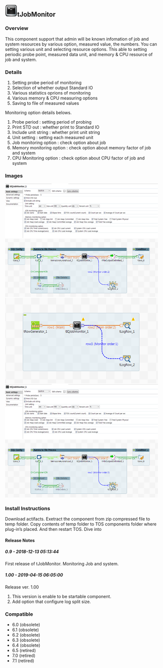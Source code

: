 ## <img src='./logo.jpg' width='40' height='40'>tJobMonitor

### Overview
This component support that admin will be known infomation of job and system resources by various option, measured value, the numbers.
You can setting various unit and selecting resource options.
This able to setting periodic probe point, measured data unit, and memory & CPU resource of job and system.
### Details
1. Setting probe period of monitoring
2. Selection of whether output Standard IO
3. Various statistics oprions of monitoring
4. Various memory & CPU measuring options
5. Saving to file of measured values

Monitoring option details belows.
1. Probe period : setting period of probing
2. Print STD out : whether print to Standard IO
3. Include unit string : whether print unit string
4. Unit setting : setting each measured unit
5. Job monitoring option : check option about job
6. Memory monitoring option : check option about memory factor of job and system
7. CPU Monitoring option : check option about CPU factor of job and system
### Images
<a href='./screenshots/v_1.00__6.jpg'><img src='./screenshots/v_1.00__6.jpg' ></a>
<a href='./screenshots/v_1.00__5.jpg'><img src='./screenshots/v_1.00__5.jpg' ></a>
<a href='./screenshots/v_1.00__4.jpg'><img src='./screenshots/v_1.00__4.jpg' ></a>
<a href='./screenshots/v_0.9__3.jpg'><img src='./screenshots/v_0.9__3.jpg' ></a>
<a href='./screenshots/v_0.9__2.jpg'><img src='./screenshots/v_0.9__2.jpg' ></a>


### Install Instructions
Download actifacts. 
Exetract the component from zip compressed file to temp folder. 
Copy contents of temp folder to TOS components folder where plug-in’s placed. 
And then restart TOS.
Dive into

#### Release Notes

##### 0.9 - 2018-12-13 05:13:44
First release of tJobMonitor.
Monitoring Job and system.
##### 1.00 - 2019-04-15 06:05:00
Release ver. 1.00

1. This version is enable to be startable component.
2. Add option that configure log split size.
### Compatible
 -  6.0 (obsolete)
 -   6.1 (obsolete)
 -   6.2 (obsolete)
 -   6.3 (obsolete)
 -   6.4 (obsolete)
 -  6.5 (retired)
 -  7.0 (retired)
 -  7.1 (retired)